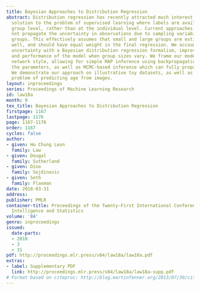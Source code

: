 ```yaml
---
title: Bayesian Approaches to Distribution Regression
abstract: Distribution regression has recently attracted much interest as a generic
  solution to the problem of supervised learning where labels are available at the
  group level, rather than at the individual level. Current approaches, however, do
  not propagate the uncertainty in observations due to sampling variability in the
  groups. This effectively assumes that small and large groups are estimated equally
  well, and should have equal weight in the final regression. We account for this
  uncertainty with a Bayesian distribution regression formalism, improving the robustness
  and performance of the model when group sizes vary. We frame our models in a neural
  network style, allowing for simple MAP inference using backpropagation to learn
  the parameters, as well as MCMC-based inference which can fully propagate uncertainty.
  We demonstrate our approach on illustrative toy datasets, as well as on a challenging
  problem of predicting age from images.
layout: inproceedings
series: Proceedings of Machine Learning Research
id: law18a
month: 0
tex_title: Bayesian Approaches to Distribution Regression
firstpage: 1167
lastpage: 1176
page: 1167-1176
order: 1167
cycles: false
author:
- given: Ho Chung Leon
  family: Law
- given: Dougal
  family: Sutherland
- given: Dino
  family: Sejdinovic
- given: Seth
  family: Flaxman
date: 2018-03-31
address: 
publisher: PMLR
container-title: Proceedings of the Twenty-First International Conference on Artificial
  Intelligence and Statistics
volume: '84'
genre: inproceedings
issued:
  date-parts:
  - 2018
  - 3
  - 31
pdf: http://proceedings.mlr.press/v84/law18a/law18a.pdf
extras:
- label: Supplementary PDF
  link: http://proceedings.mlr.press/v84/law18a/law18a-supp.pdf
# Format based on citeproc: http://blog.martinfenner.org/2013/07/30/citeproc-yaml-for-bibliographies/
---
```

